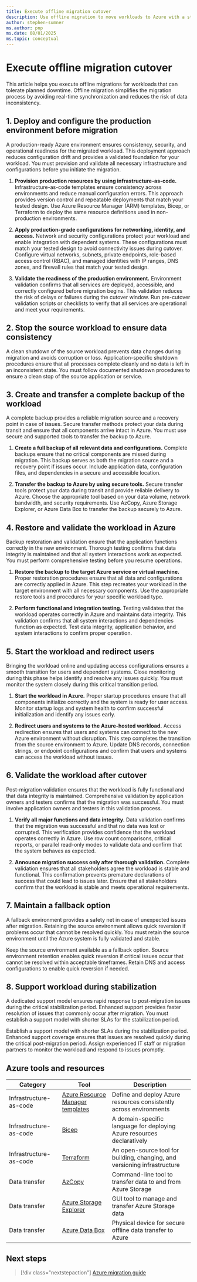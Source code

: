 ```yaml
---
title: Execute offline migration cutover
description: Use offline migration to move workloads to Azure with a structured approach that ensures data consistency and minimizes risk during planned downtime.
author: stephen-sumner
ms.author: pnp
ms.date: 08/01/2025
ms.topic: conceptual
---
```


# Execute offline migration cutover

This article helps you execute offline migrations for workloads that can tolerate planned downtime. Offline migration simplifies the migration process by avoiding real-time synchronization and reduces the risk of data inconsistency.

## 1. Deploy and configure the production environment before migration

A production-ready Azure environment ensures consistency, security, and operational readiness for the migrated workload. This deployment approach reduces configuration drift and provides a validated foundation for your workload. You must provision and validate all necessary infrastructure and configurations before you initiate the migration.

1. **Provision production resources by using infrastructure-as-code.** Infrastructure-as-code templates ensure consistency across environments and reduce manual configuration errors. This approach provides version control and repeatable deployments that match your tested design. Use Azure Resource Manager (ARM) templates, Bicep, or Terraform to deploy the same resource definitions used in non-production environments.

2. **Apply production-grade configurations for networking, identity, and access.** Network and security configurations protect your workload and enable integration with dependent systems. These configurations must match your tested design to avoid connectivity issues during cutover. Configure virtual networks, subnets, private endpoints, role-based access control (RBAC), and managed identities with IP ranges, DNS zones, and firewall rules that match your tested design.

3. **Validate the readiness of the production environment.** Environment validation confirms that all services are deployed, accessible, and correctly configured before migration begins. This validation reduces the risk of delays or failures during the cutover window. Run pre-cutover validation scripts or checklists to verify that all services are operational and meet your requirements.

## 2. Stop the source workload to ensure data consistency

A clean shutdown of the source workload prevents data changes during migration and avoids corruption or loss. Application-specific shutdown procedures ensure that all processes complete cleanly and no data is left in an inconsistent state. You must follow documented shutdown procedures to ensure a clean stop of the source application or service.

## 3. Create and transfer a complete backup of the workload

A complete backup provides a reliable migration source and a recovery point in case of issues. Secure transfer methods protect your data during transit and ensure that all components arrive intact in Azure. You must use secure and supported tools to transfer the backup to Azure.

1. **Create a full backup of all relevant data and configurations.** Complete backups ensure that no critical components are missed during migration. This backup serves as both the migration source and a recovery point if issues occur. Include application data, configuration files, and dependencies in a secure and accessible location.

2. **Transfer the backup to Azure by using secure tools.** Secure transfer tools protect your data during transit and provide reliable delivery to Azure. Choose the appropriate tool based on your data volume, network bandwidth, and security requirements. Use AzCopy, Azure Storage Explorer, or Azure Data Box to transfer the backup securely to Azure.

## 4. Restore and validate the workload in Azure

Backup restoration and validation ensure that the application functions correctly in the new environment. Thorough testing confirms that data integrity is maintained and that all system interactions work as expected. You must perform comprehensive testing before you resume operations.

1. **Restore the backup to the target Azure service or virtual machine.** Proper restoration procedures ensure that all data and configurations are correctly applied in Azure. This step recreates your workload in the target environment with all necessary components. Use the appropriate restore tools and procedures for your specific workload type.

2. **Perform functional and integration testing.** Testing validates that the workload operates correctly in Azure and maintains data integrity. This validation confirms that all system interactions and dependencies function as expected. Test data integrity, application behavior, and system interactions to confirm proper operation.

## 5. Start the workload and redirect users

Bringing the workload online and updating access configurations ensures a smooth transition for users and dependent systems. Close monitoring during this phase helps identify and resolve any issues quickly. You must monitor the system closely during this critical transition period.

1. **Start the workload in Azure.** Proper startup procedures ensure that all components initialize correctly and the system is ready for user access. Monitor startup logs and system health to confirm successful initialization and identify any issues early.

2. **Redirect users and systems to the Azure-hosted workload.** Access redirection ensures that users and systems can connect to the new Azure environment without disruption. This step completes the transition from the source environment to Azure. Update DNS records, connection strings, or endpoint configurations and confirm that users and systems can access the workload without issues.

## 6. Validate the workload after cutover

Post-migration validation ensures that the workload is fully functional and that data integrity is maintained. Comprehensive validation by application owners and testers confirms that the migration was successful. You must involve application owners and testers in this validation process.

1. **Verify all major functions and data integrity.** Data validation confirms that the migration was successful and that no data was lost or corrupted. This verification provides confidence that the workload operates correctly in Azure. Use row count comparisons, critical reports, or parallel read-only modes to validate data and confirm that the system behaves as expected.

2. **Announce migration success only after thorough validation.** Complete validation ensures that all stakeholders agree the workload is stable and functional. This confirmation prevents premature declarations of success that could lead to issues later. Ensure that all stakeholders confirm that the workload is stable and meets operational requirements.

## 7. Maintain a fallback option

A fallback environment provides a safety net in case of unexpected issues after migration. Retaining the source environment allows quick reversion if problems occur that cannot be resolved quickly. You must retain the source environment until the Azure system is fully validated and stable.

Keep the source environment available as a fallback option. Source environment retention enables quick reversion if critical issues occur that cannot be resolved within acceptable timeframes. Retain DNS and access configurations to enable quick reversion if needed.

## 8. Support workload during stabilization

A dedicated support model ensures rapid response to post-migration issues during the critical stabilization period. Enhanced support provides faster resolution of issues that commonly occur after migration. You must establish a support model with shorter SLAs for the stabilization period.

Establish a support model with shorter SLAs during the stabilization period. Enhanced support coverage ensures that issues are resolved quickly during the critical post-migration period. Assign experienced IT staff or migration partners to monitor the workload and respond to issues promptly.

## Azure tools and resources

| Category | Tool | Description |
|----------|------|-------------|
| Infrastructure-as-code | [Azure Resource Manager templates](https://learn.microsoft.com/azure/azure-resource-manager/templates/overview) | Define and deploy Azure resources consistently across environments |
| Infrastructure-as-code | [Bicep](https://learn.microsoft.com/azure/azure-resource-manager/bicep/overview) | A domain-specific language for deploying Azure resources declaratively |
| Infrastructure-as-code | [Terraform](https://learn.microsoft.com/azure/developer/terraform/overview) | An open-source tool for building, changing, and versioning infrastructure |
| Data transfer | [AzCopy](https://learn.microsoft.com/azure/storage/common/storage-use-azcopy-v10) | Command-line tool to transfer data to and from Azure Storage |
| Data transfer | [Azure Storage Explorer](https://learn.microsoft.com/azure/storage/common/storage-explorer) | GUI tool to manage and transfer Azure Storage data |
| Data transfer | [Azure Data Box](https://learn.microsoft.com/azure/databox/data-box-overview) | Physical device for secure offline data transfer to Azure |

## Next steps

> [!div class="nextstepaction"]
> [Azure migration guide](https://learn.microsoft.com/azure/cloud-adoption-framework/migrate/)
